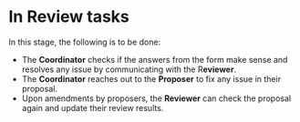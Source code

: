 # In Review tasks

In this stage, the following is to be done:

* The **Coordinator** checks if the answers from the form make sense and resolves any issue by communicating with the R**eviewer**.
* The **Coordinator** reaches out to the **Proposer** to fix any issue in their proposal.
* Upon amendments by proposers, the **Reviewer** can check the proposal again and update their review results.
